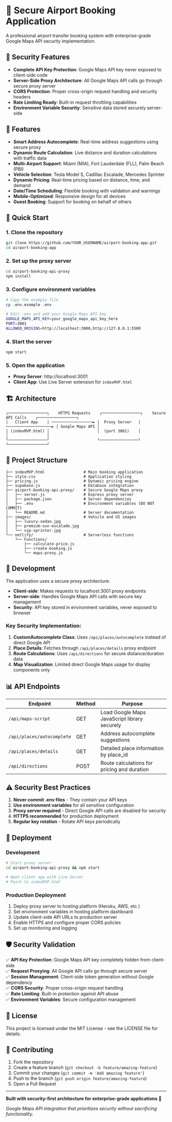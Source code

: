 # 🚗 Secure Airport Booking Application

A professional airport transfer booking system with enterprise-grade Google Maps API security implementation.

## 🔐 Security Features

- **Complete API Key Protection**: Google Maps API key never exposed to client-side code
- **Server-Side Proxy Architecture**: All Google Maps API calls go through secure proxy server
- **CORS Protection**: Proper cross-origin request handling and security headers
- **Rate Limiting Ready**: Built-in request throttling capabilities
- **Environment Variable Security**: Sensitive data stored securely server-side

## 🎯 Features

- **Smart Address Autocomplete**: Real-time address suggestions using secure proxy
- **Dynamic Route Calculation**: Live distance and duration calculations with traffic data
- **Multi-Airport Support**: Miami (MIA), Fort Lauderdale (FLL), Palm Beach (PBI)
- **Vehicle Selection**: Tesla Model S, Cadillac Escalade, Mercedes Sprinter
- **Dynamic Pricing**: Real-time pricing based on distance, time, and demand
- **Date/Time Scheduling**: Flexible booking with validation and warnings
- **Mobile-Optimized**: Responsive design for all devices
- **Guest Booking**: Support for booking on behalf of others

## 🚀 Quick Start

### 1. Clone the repository
```bash
git clone https://github.com/YOUR_USERNAME/airport-booking-app.git
cd airport-booking-app
```

### 2. Set up the proxy server
```bash
cd airport-booking-api-proxy
npm install
```

### 3. Configure environment variables
```bash
# Copy the example file
cp .env.example .env

# Edit .env and add your Google Maps API key
GOOGLE_MAPS_API_KEY=your_google_maps_api_key_here
PORT=3001
ALLOWED_ORIGINS=http://localhost:3000,http://127.0.0.1:5500
```

### 4. Start the server
```bash
npm start
```

### 5. Open the application
- **Proxy Server**: http://localhost:3001
- **Client App**: Use Live Server extension for `indexMVP.html`

## 🏗️ Architecture

```
┌─────────────────┐    HTTPS Requests    ┌─────────────────┐    Secure API Calls    ┌─────────────────┐
│   Client App    │ ──────────────────► │  Proxy Server   │ ────────────────────► │ Google Maps API │
│ (indexMVP.html) │                     │  (port 3001)    │                       │                 │
└─────────────────┘                     └─────────────────┘                       └─────────────────┘
```

## 📁 Project Structure

```
├── indexMVP.html                 # Main booking application
├── style.css                     # Application styling
├── pricing.js                    # Dynamic pricing engine
├── supabase.js                   # Database integration
├── airport-booking-api-proxy/    # Secure Google Maps proxy
│   ├── server.js                 # Express proxy server
│   ├── package.json              # Server dependencies
│   ├── .env                      # Environment variables (DO NOT COMMIT)
│   └── README.md                 # Server documentation
├── images/                       # Vehicle and UI images
│   ├── luxury-sedan.jpg
│   ├── premium-suv-escalade.jpg
│   └── vip-sprinter.jpg
└── netlify/                      # Serverless functions
    └── Functions/
        ├── calculate-price.js
        ├── create-booking.js
        └── maps-proxy.js
```

## 🔧 Development

The application uses a secure proxy architecture:
- **Client-side**: Makes requests to localhost:3001 proxy endpoints
- **Server-side**: Handles Google Maps API calls with secure key management
- **Security**: API key stored in environment variables, never exposed to browser

### Key Security Implementation:
1. **CustomAutocomplete Class**: Uses `/api/places/autocomplete` instead of direct Google API
2. **Place Details**: Fetches through `/api/places/details` proxy endpoint
3. **Route Calculations**: Uses `/api/directions` for secure distance/duration data
4. **Map Visualization**: Limited direct Google Maps usage for display components only

## 📊 API Endpoints

| Endpoint | Method | Purpose |
|----------|--------|---------|
| `/api/maps-script` | GET | Load Google Maps JavaScript library securely |
| `/api/places/autocomplete` | GET | Address autocomplete suggestions |
| `/api/places/details` | GET | Detailed place information by place_id |
| `/api/directions` | POST | Route calculations for pricing and duration |

## ⚠️ Security Best Practices

1. **Never commit .env files** - They contain your API keys
2. **Use environment variables** for all sensitive configuration
3. **Proxy server required** - Direct Google API calls are disabled for security
4. **HTTPS recommended** for production deployment
5. **Regular key rotation** - Rotate API keys periodically

## 🚀 Deployment

### Development
```bash
# Start proxy server
cd airport-booking-api-proxy && npm start

# Open client app with Live Server
# Point to indexMVP.html
```

### Production Deployment
1. Deploy proxy server to hosting platform (Heroku, AWS, etc.)
2. Set environment variables in hosting platform dashboard
3. Update client-side API URLs to production server
4. Enable HTTPS and configure proper CORS policies
5. Set up monitoring and logging

## 🛡️ Security Validation

✅ **API Key Protection**: Google Maps API key completely hidden from client-side  
✅ **Request Proxying**: All Google API calls go through secure server  
✅ **Session Management**: Client-side token generation without Google dependency  
✅ **CORS Security**: Proper cross-origin request handling  
✅ **Rate Limiting**: Built-in protection against API abuse  
✅ **Environment Variables**: Secure configuration management  

## 📝 License

This project is licensed under the MIT License - see the LICENSE file for details.

## 🤝 Contributing

1. Fork the repository
2. Create a feature branch (`git checkout -b feature/amazing-feature`)
3. Commit your changes (`git commit -m 'Add amazing feature'`)
4. Push to the branch (`git push origin feature/amazing-feature`)
5. Open a Pull Request

---

**Built with security-first architecture for enterprise-grade applications** 🔐

*Google Maps API integration that prioritizes security without sacrificing functionality.*
